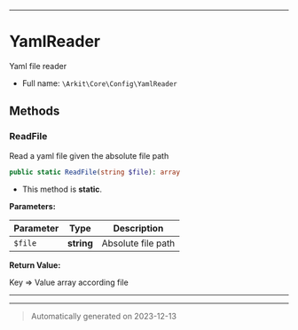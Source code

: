 ***

# YamlReader

Yaml file reader



* Full name: `\Arkit\Core\Config\YamlReader`




## Methods


### ReadFile

Read a yaml file given the absolute file path

```php
public static ReadFile(string $file): array
```



* This method is **static**.




**Parameters:**

| Parameter | Type | Description |
|-----------|------|-------------|
| `$file` | **string** | Absolute file path |


**Return Value:**

Key => Value array according file




***


***
> Automatically generated on 2023-12-13
